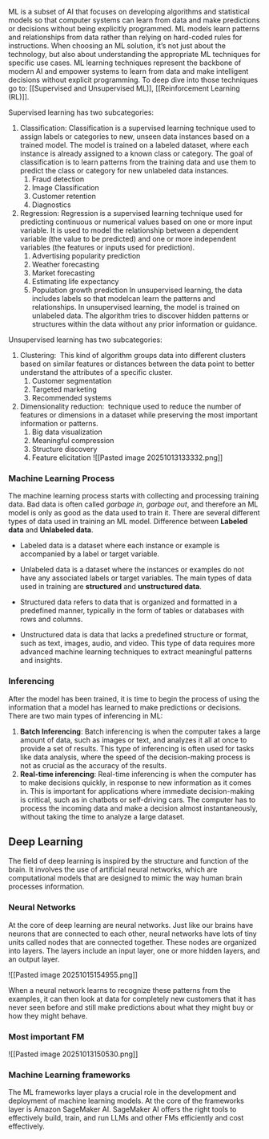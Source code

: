 ML is a subset of AI that focuses on developing algorithms and statistical models so that computer systems can learn from data and make predictions or decisions without being explicitly programmed. ML models learn patterns and relationships from data rather than relying on hard-coded rules for instructions.
When choosing an ML solution, it’s not just about the technology, but also about understanding the appropriate ML techniques for specific use cases. ML learning techniques represent the backbone of modern AI and empower systems to learn from data and make intelligent decisions without explicit programming. To deep dive into those techniques go to: [[Supervised and Unsupervised ML]], [[Reinforcement Learning (RL)]]. 

Supervised learning has two subcategories: 
1. Classification: Classification is a supervised learning technique used to assign labels or categories to new, unseen data instances based on a trained model. The model is trained on a labeled dataset, where each instance is already assigned to a known class or category. The goal of classification is to learn patterns from the training data and use them to predict the class or category for new unlabeled data instances.
	1. Fraud detection
	2. Image Classification
	3. Customer retention
	4. Diagnostics
2. Regression: Regression is a supervised learning technique used for predicting continuous or numerical values based on one or more input variable. It is used to model the relationship between a dependent variable (the value to be predicted) and one or more independent variables (the features or inputs used for prediction).
	1. Advertising popularity prediction
	2. Weather forecasting
	3. Market forecasting
	4. Estimating life expectancy
	5. Population growth prediction
In unsupervised learning, the data includes labels so that modelcan learn the patterns and relationships. In unsupervised learning, the model is trained on unlabeled data. The algorithm tries to discover hidden patterns or structures within the data without any prior information or guidance.

Unsupervised learning has two subcategories: 
1. Clustering:  This kind of algorithm groups data into different clusters based on similar features or distances between the data point to better understand the attributes of a specific cluster.
	1. Customer segmentation
	2. Targeted marketing
	3. Recommended systems
2. Dimensionality reduction:  technique used to reduce the number of features or dimensions in a dataset while preserving the most important information or patterns.
	1. Big data visualization
	2. Meaningful compression
	3. Structure discovery
	4. Feature elicitation
![[Pasted image 20251013133332.png]]


### Machine Learning Process
The machine learning process starts with collecting and processing training data. Bad data is often called _garbage in_, _garbage out_, and therefore an ML model is only as good as the data used to train it.
There are several different types of data used in training an ML model. Difference between **Labeled data** and **Unlabeled data**. 
- Labeled data is a dataset where each instance or example is accompanied by a label or target variable. 
- Unlabeled data is a dataset where the instances or examples do not have any associated labels or target variables.
The main types of data used in training are **structured** and **unstructured data**.

- Structured data refers to data that is organized and formatted in a predefined manner, typically in the form of tables or databases with rows and columns.
- Unstructured data is data that lacks a predefined structure or format, such as text, images, audio, and video. This type of data requires more advanced machine learning techniques to extract meaningful patterns and insights.

### Inferencing 

After the model has been trained, it is time to begin the process of using the information that a model has learned to make predictions or decisions. There are two main types of inferencing in ML: 
1. **Batch Inferencing**: Batch inferencing is when the computer takes a large amount of data, such as images or text, and analyzes it all at once to provide a set of results. This type of inferencing is often used for tasks like data analysis, where the speed of the decision-making process is not as crucial as the accuracy of the results.
2. **Real-time inferencing**: Real-time inferencing is when the computer has to make decisions quickly, in response to new information as it comes in. This is important for applications where immediate decision-making is critical, such as in chatbots or self-driving cars. The computer has to process the incoming data and make a decision almost instantaneously, without taking the time to analyze a large dataset.


## Deep Learning

The field of deep learning is inspired by the structure and function of the brain. It involves the use of artificial neural networks, which are computational models that are designed to mimic the way human brain processes information. 

### Neural Networks
At the core of deep learning are neural networks. Just like our brains have neurons that are connected to each other, neural networks have lots of tiny units called nodes that are connected together. These nodes are organized into layers. The layers include an input layer, one or more hidden layers, and an output layer.

![[Pasted image 20251015154955.png]]

When a neural network learns to recognize these patterns from the examples, it can then look at data for completely new customers that it has never seen before and still make predictions about what they might buy or how they might behave.

### Most important FM

![[Pasted image 20251013150530.png]]

### Machine Learning frameworks
The ML frameworks layer plays a crucial role in the development and deployment of machine learning models. At the core of the frameworks layer is Amazon SageMaker AI. SageMaker AI offers the right tools to effectively build, train, and run LLMs and other FMs efficiently and cost effectively.